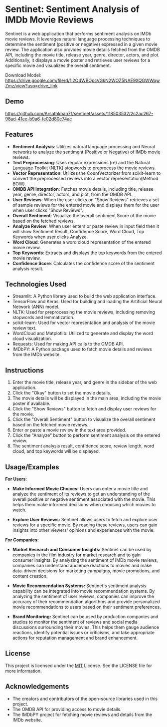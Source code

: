 
# Sentinet: Sentiment Analysis of IMDb Movie Reviews

Sentinet is a web application that performs sentiment analysis on IMDb movie reviews. It leverages natural language processing techniques to determine the sentiment (positive or negative) expressed in a given movie review. The application also provides movie details fetched from the OMDB API, including the movie title, release year, genre, director, actors, and plot. Additionally, it displays a movie poster and retrieves user reviews for a specific movie and visualizes the overall sentiment.

Download Model: https://drive.google.com/file/d/1i2O4WBOpcVGkN2WOZ5NAE9XQGWWqwZmz/view?usp=drive_link


## Demo



https://github.com/Arsathkhan71/sentinet/assets/118503532/2c2ac267-98ad-41ee-b9a6-fe02d80c74ac




## Features

- **Sentiment Analysis**: Utilizes natural language processing and Neural networks to analyze the sentiment (Positive or Negative) of IMDb movie reviews.
- **Text Preprocessing**: Uses regular expressions (re) and the Natural Language Toolkit (NLTK) stopwords to preprocess the movie reviews.
- **Vector Representation**: Utilizes the CountVectorizer from scikit-learn to convert the preprocessed reviews into a vector representation(Method BOW).
- **OMDB API Integration**: Fetches movie details, including title, release year, genre, director, actors, and plot, from the OMDB API.
- **User Reviews**: When the user clicks on "Show Reviews" retrieves a set of sample reviews for the entered movie and displays them for the user when user clicks "Show Reviews".
- **Overall Sentiment**: Visualize the overall sentiment Score of the movie based on the fetched reviews.
- **Analyze Review**: When user enters or paste review in input field then it will show Sentiment Result, Confidence Score, Word Cloud, Top Keywords when user clicks Analyze.
- **Word Cloud**: Generates a word cloud representation of the entered movie review.
- **Top Keywords**: Extracts and displays the top keywords from the entered movie review.
- **Confidence Score**: Calculates the confidence score of the sentiment analysis result.


## Technologies Used

- Streamlit: A Python library used to build the web application interface.
- TensorFlow and Keras: Used for building and loading the Artificial Neural Network (ANN) model.
- NLTK: Used for preprocessing the movie reviews, including removing stopwords and lemmatization.
- scikit-learn: Used for vector representation and analysis of the movie review text.
- WordCloud and Matplotlib: Utilized to generate and display the word cloud visualization.
- Requests: Used for making API calls to the OMDB API.
- IMDbPY: A Python package used to fetch movie details and reviews from the IMDb website.

## Instructions

1. Enter the movie title, release year, and genre in the sidebar of the web application.
2. Click the "Okay" button to set the movie details.
3. The movie details will be displayed in the main area, including the movie poster if available.
4. Click the "Show Reviews" button to fetch and display user reviews for the movie.
5. Click the "Overall Sentiment" button to visualize the overall sentiment based on the fetched movie reviews.
6. Enter or paste a movie review in the text area provided.
7. Click the "Analyze" button to perform sentiment analysis on the entered review.
8. The sentiment analysis result, confidence score, review length, word cloud, and top keywords will be displayed.
## Usage/Examples

**For Users**:
- **Make Informed Movie Choices:** Users can enter a movie title and analyze the sentiment of its reviews to get an understanding of the overall positive or negative sentiment associated with the movie. This helps them make informed decisions when choosing which movies to watch.

- **Explore User Reviews:** Sentinet allows users to fetch and explore user reviews for a specific movie. By reading these reviews, users can gain insights into other viewers' opinions and experiences with the movie.

**For Companies:**

- **Market Research and Consumer Insights:** Sentinet can be used by companies in the film industry for market research and to gain consumer insights. By analyzing the sentiment of IMDb movie reviews, companies can understand audience reactions to movies and make data-driven decisions for marketing campaigns, movie promotions, and content creation.

- **Movie Recommendation Systems:** Sentinet's sentiment analysis capability can be integrated into movie recommendation systems. By analyzing the sentiment of user reviews, companies can improve the accuracy of their recommendation algorithms and provide personalized movie recommendations to users based on their sentiment preferences.

- **Brand Monitoring:** Sentinet can be used by production companies and studios to monitor the sentiment of reviews and social media discussions surrounding their movies. This helps them gauge audience reactions, identify potential issues or criticisms, and take appropriate actions for reputation management and brand enhancement.


## License




This project is licensed under the [MIT](https://choosealicense.com/licenses/mit/) License. See the LICENSE file for more information.
## Acknowledgements

- The creators and contributors of the open-source libraries used in this project.
- The OMDB API for providing access to movie details.
- The IMDbPY project for fetching movie reviews and details from the IMDb website.




